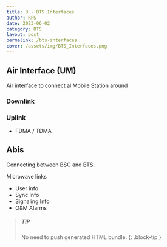 ```yaml
---
title: 3 - BTS Interfaces
author: RFS
date: 2023-06-02
category: BTS
layout: post
permalink: /bts-interfaces
cover: /assets/img/BTS_Interfaces.png
---
```




## Air Interface (UM)


Air interface to connect al Mobile Station around

### Downlink


### Uplink


- FDMA / TDMA

## Abis
Connecting between BSC and BTS.

Microwave links

- User info
- Sync Info
- Signaling Info
- O&M Alarms

> ##### TIP
>
> No need to push generated HTML bundle.
{: .block-tip }

[1]: https://pages.github.com
[2]: https://github.com/sighingnow/jekyll-gitbook/fork
[3]: https://pages.github.com/themes
[4]: https://docs.github.com/en/pages/setting-up-a-github-pages-site-with-jekyll/adding-a-theme-to-your-github-pages-site-using-jekyll
[5]: https://github.com/sighingnow/jekyll-gitbook/fork
[6]: https://github.com/sighingnow/jekyll-gitbook/blob/master/_config.yml
